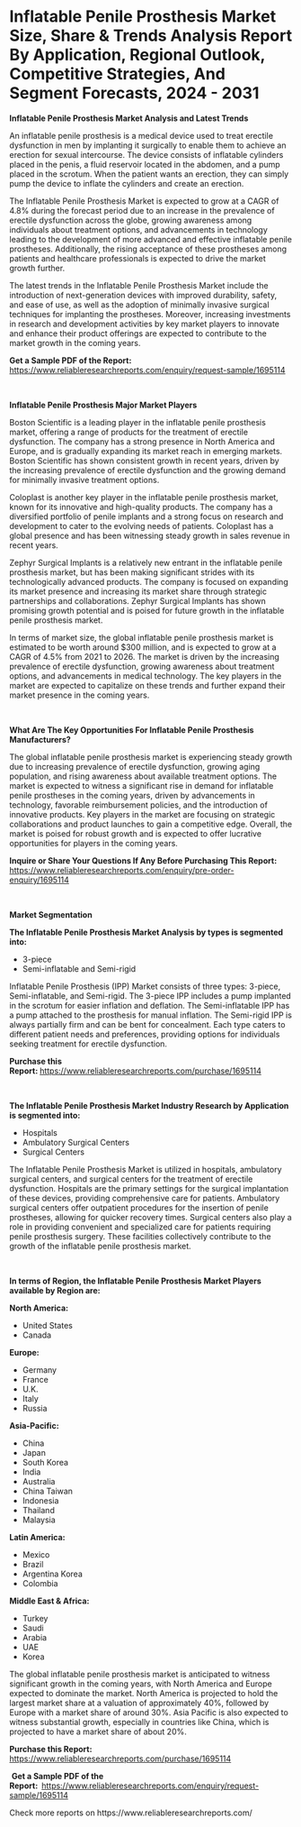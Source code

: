 <p><h1>Inflatable Penile Prosthesis Market Size, Share & Trends Analysis Report By Application, Regional Outlook, Competitive Strategies, And Segment Forecasts, 2024 - 2031</h1></p><p><strong>Inflatable Penile Prosthesis Market Analysis and Latest Trends</strong></p>
<p><p>An inflatable penile prosthesis is a medical device used to treat erectile dysfunction in men by implanting it surgically to enable them to achieve an erection for sexual intercourse. The device consists of inflatable cylinders placed in the penis, a fluid reservoir located in the abdomen, and a pump placed in the scrotum. When the patient wants an erection, they can simply pump the device to inflate the cylinders and create an erection.</p><p>The Inflatable Penile Prosthesis Market is expected to grow at a CAGR of 4.8% during the forecast period due to an increase in the prevalence of erectile dysfunction across the globe, growing awareness among individuals about treatment options, and advancements in technology leading to the development of more advanced and effective inflatable penile prostheses. Additionally, the rising acceptance of these prostheses among patients and healthcare professionals is expected to drive the market growth further.</p><p>The latest trends in the Inflatable Penile Prosthesis Market include the introduction of next-generation devices with improved durability, safety, and ease of use, as well as the adoption of minimally invasive surgical techniques for implanting the prostheses. Moreover, increasing investments in research and development activities by key market players to innovate and enhance their product offerings are expected to contribute to the market growth in the coming years.</p></p>
<p><strong>Get a Sample PDF of the Report:&nbsp;</strong> <a href="https://www.reliableresearchreports.com/enquiry/request-sample/1695114">https://www.reliableresearchreports.com/enquiry/request-sample/1695114</a></p>
<p>&nbsp;</p>
<p><strong>Inflatable Penile Prosthesis Major Market Players</strong></p>
<p><p>Boston Scientific is a leading player in the inflatable penile prosthesis market, offering a range of products for the treatment of erectile dysfunction. The company has a strong presence in North America and Europe, and is gradually expanding its market reach in emerging markets. Boston Scientific has shown consistent growth in recent years, driven by the increasing prevalence of erectile dysfunction and the growing demand for minimally invasive treatment options.</p><p>Coloplast is another key player in the inflatable penile prosthesis market, known for its innovative and high-quality products. The company has a diversified portfolio of penile implants and a strong focus on research and development to cater to the evolving needs of patients. Coloplast has a global presence and has been witnessing steady growth in sales revenue in recent years.</p><p>Zephyr Surgical Implants is a relatively new entrant in the inflatable penile prosthesis market, but has been making significant strides with its technologically advanced products. The company is focused on expanding its market presence and increasing its market share through strategic partnerships and collaborations. Zephyr Surgical Implants has shown promising growth potential and is poised for future growth in the inflatable penile prosthesis market.</p><p>In terms of market size, the global inflatable penile prosthesis market is estimated to be worth around $300 million, and is expected to grow at a CAGR of 4.5% from 2021 to 2026. The market is driven by the increasing prevalence of erectile dysfunction, growing awareness about treatment options, and advancements in medical technology. The key players in the market are expected to capitalize on these trends and further expand their market presence in the coming years.</p></p>
<p>&nbsp;</p>
<p><strong>What Are The Key Opportunities For Inflatable Penile Prosthesis Manufacturers?</strong></p>
<p><p>The global inflatable penile prosthesis market is experiencing steady growth due to increasing prevalence of erectile dysfunction, growing aging population, and rising awareness about available treatment options. The market is expected to witness a significant rise in demand for inflatable penile prostheses in the coming years, driven by advancements in technology, favorable reimbursement policies, and the introduction of innovative products. Key players in the market are focusing on strategic collaborations and product launches to gain a competitive edge. Overall, the market is poised for robust growth and is expected to offer lucrative opportunities for players in the coming years.</p></p>
<p><strong>Inquire or Share Your Questions If Any Before Purchasing This Report:</strong> <a href="https://www.reliableresearchreports.com/enquiry/pre-order-enquiry/1695114">https://www.reliableresearchreports.com/enquiry/pre-order-enquiry/1695114</a></p>
<p>&nbsp;</p>
<p><strong>Market Segmentation</strong></p>
<p><strong>The Inflatable Penile Prosthesis Market Analysis by types is segmented into:</strong></p>
<p><ul><li>3-piece</li><li>Semi-inflatable and Semi-rigid</li></ul></p>
<p><p>Inflatable Penile Prosthesis (IPP) Market consists of three types: 3-piece, Semi-inflatable, and Semi-rigid. The 3-piece IPP includes a pump implanted in the scrotum for easier inflation and deflation. The Semi-inflatable IPP has a pump attached to the prosthesis for manual inflation. The Semi-rigid IPP is always partially firm and can be bent for concealment. Each type caters to different patient needs and preferences, providing options for individuals seeking treatment for erectile dysfunction.</p></p>
<p><strong>Purchase this Report:&nbsp;</strong><a href="https://www.reliableresearchreports.com/purchase/1695114">https://www.reliableresearchreports.com/purchase/1695114</a></p>
<p>&nbsp;</p>
<p><strong>The Inflatable Penile Prosthesis Market Industry Research by Application is segmented into:</strong></p>
<p><ul><li>Hospitals</li><li>Ambulatory Surgical Centers</li><li>Surgical Centers</li></ul></p>
<p><p>The Inflatable Penile Prosthesis Market is utilized in hospitals, ambulatory surgical centers, and surgical centers for the treatment of erectile dysfunction. Hospitals are the primary settings for the surgical implantation of these devices, providing comprehensive care for patients. Ambulatory surgical centers offer outpatient procedures for the insertion of penile prostheses, allowing for quicker recovery times. Surgical centers also play a role in providing convenient and specialized care for patients requiring penile prosthesis surgery. These facilities collectively contribute to the growth of the inflatable penile prosthesis market.</p></p>
<p>&nbsp;</p>
<p><strong>In terms of Region, the Inflatable Penile Prosthesis Market Players available by Region are:</strong></p>
<p>
    <p> <strong> North America: </strong>
        <ul>
            <li>United States</li>
            <li>Canada</li>
        </ul>
        </p> 
    <p> <strong> Europe: </strong>
        <ul>
            <li>Germany</li>
            <li>France</li>
            <li>U.K.</li>
            <li>Italy</li>
            <li>Russia</li>
        </ul>
        </p> 
    <p> <strong> Asia-Pacific: </strong>
        <ul>
            <li>China</li>
            <li>Japan</li>
            <li>South Korea</li>
            <li>India</li>
            <li>Australia</li>
            <li>China Taiwan</li>
            <li>Indonesia</li>
            <li>Thailand</li>
            <li>Malaysia</li>
        </ul>
        </p> 
    <p> <strong> Latin America: </strong>
        <ul>
            <li>Mexico</li>
            <li>Brazil</li>
            <li>Argentina Korea</li>
            <li>Colombia</li>
        </ul>
        </p> 
    <p> <strong> Middle East & Africa: </strong>
        <ul>
            <li>Turkey</li>
            <li>Saudi</li>
            <li>Arabia</li>
            <li>UAE</li>
            <li>Korea</li>
        </ul>
    </p>
    </p>
<p><p>The global inflatable penile prosthesis market is anticipated to witness significant growth in the coming years, with North America and Europe expected to dominate the market. North America is projected to hold the largest market share at a valuation of approximately 40%, followed by Europe with a market share of around 30%. Asia Pacific is also expected to witness substantial growth, especially in countries like China, which is projected to have a market share of about 20%.</p></p>
<p><strong>Purchase this Report: </strong><a href="https://www.reliableresearchreports.com/purchase/1695114">https://www.reliableresearchreports.com/purchase/1695114</a></p>
<p>&nbsp;<strong>Get a Sample PDF of the Report:&nbsp;&nbsp;</strong><a href="https://www.reliableresearchreports.com/enquiry/request-sample/1695114">https://www.reliableresearchreports.com/enquiry/request-sample/1695114</a></p>
<p><strong></strong></p>
<p>Check more reports on https://www.reliableresearchreports.com/</p>